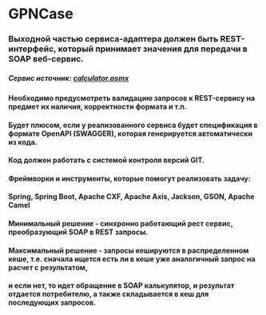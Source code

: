 # GPNCase
 
### Выходной частью сервиса-адаптера должен быть REST-интерфейс, который принимает значения для передачи в SOAP веб-сервис.
##### Сервис источник: <a href="http://www.dneonline.com/calculator.asmx">calculator.asmx</a>
#### Необходимо предусмотреть валидацию запросов к REST-сервису на предмет их наличия, корректности формата и т.п.
#### Будет плюсом, если у реализованного сервиса будет спецификация в формате OpenAPI (SWAGGER), которая генерируется автоматически из кода.
#### Код должен работать с системой контроля версий GIT.
#### Фреймворки и инструменты, которые помогут реализовать задачу:
#### Spring, Spring Boot, Apache CXF, Apache Axis, Jackson, GSON, Apache Camel
#### Минимальный решение - синхронно работающий рест сервис, преобразующий SOAP в REST запросы.
#### Максимальный решение - запросы кешируются в распределенном кеше, т.е. сначала ищется есть ли в кеше уже аналогичный запрос на расчет с результатом,
#### и если нет, то идет обращение в SOAP калькулятор, и результат отдается потребителю, а также складывается в кеш для последующих запросов.

